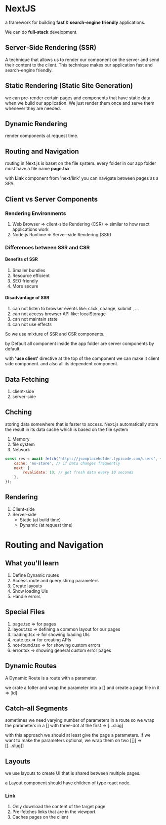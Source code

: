 # NextJS

a framework for building **fast** & **search-engine friendly** applications.

We can do **full-stack** development.

## Server-Side Rendering (SSR)

A technique that allows us to render our component on the server and send their content to the client. This technique makes our application fast and search-engine friendly.

## Static Rendering (Static Site Generation)

we can pre-render certain pages and components that have static data when we build our application. We just render them once and serve them whenever they are needed.

## Dynamic Rendering

render components at request time.

## Routing and Navigation

routing in Next.js is baset on the file system. every folder in our app folder must have a file name **page.tsx**

with **Link** component from 'next/link' you can navigate between pages as a SPA.

## Client vs Server Components

### Rendering Environments

1. Web Browser => client-side Rendering (CSR) => similar to how react applications work
2. Node.js Runtime => Server-side Rendering (SSR)

### Differences between SSR and CSR

#### Benefits of SSR

1. Smaller bundles
2. Resource efficient
3. SEO friendly
4. More secure

#### Disadvantage of SSR

1. can not listen to browser events like: click, change, submit , ...
2. can not access browser API like: localStorage
3. can not maintain state
4. can not use effects

So we use mixture of SSR and CSR components.

by Default all component inside the app folder are server components by default.

with **'use client'** directive at the top of the component we can make it client side component. and also all its dependent component.

## Data Fetching

1. client-side
2. server-side

## Chching

storing data somewhere that is faster to access. Next.js automatically store the result in its data cache which is based on the file system

1. Memory
2. file system
3. Network

```js
const res = await fetch('https://jsonplaceholder.typicode.com/users', {
	cache: 'no-store', // if Data changes frequently
	next: {
		revalidate: 10, // get fresh data every 10 seconds
	},
});
```

## Rendering

1. Client-side
2. Server-side
    - Static (at build time)
    - Dynamic (at request time)

# Routing and Navigation

## What you'll learn

1. Define Dynamic routes
2. Access route and query stirng parameters
3. Create layouts
4. Show loading UIs
5. Handle errors

## Special Files

1. page.tsx => for pages
2. layout.tsx => defining a common layout for our pages
3. loading.tsx => for showing loading UIs
4. route.tex => for creating APIs
5. not-found.tsx => for showing custom errors
6. error.tsx => showing general custom error pages

## Dynamic Routes

A Dynamic Route is a route with a parameter.

we crate a folter and wrap the parameter into a [] and create a page file in it => [id]

## Catch-all Segments

sometimes we need varying number of parameters in a route so we wrap the parameters in a [] with three-dot at the first => [...slug]

with this approach we should at least give the page a parameters. If we want to make the parameters optional, we wrap them on two [[]] => [[...slug]]

## Layouts

we use layouts to create UI that is shared between multiple pages.

a Layout component should have children of type react node.

### Link
1. Only download the content of the target page
2. Pre-fetches links that are in the viewport
3. Caches pages on the client